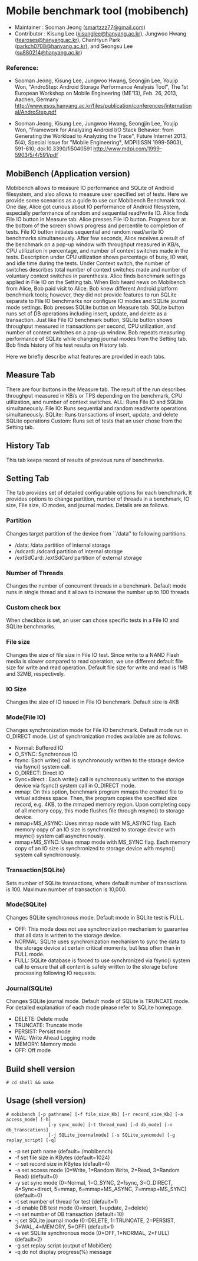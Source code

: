 Mobile benchmark tool (mobibench)
================================

* Maintainer : Sooman Jeong (smartzzz77@gmail.com)
* Contributor : Kisung Lee (kisunglee@hanyang.ac.kr), Jungwoo Hwang (tearoses@hanyang.ac.kr), ChanHyun Park (parkch0708@hanyang.ac.kr), and Seongsu Lee (su880214@hanyang.ac.kr)

### Reference: 
 * Sooman Jeong, Kisung Lee, Jungwoo Hwang, Seongjin Lee, Youjip Won, "AndroStep: Android Storage Performance Analysis Tool", The 1st European Workshop on Mobile Engineering (ME'13), Feb. 26, 2013, Aachen, Germany 
<http://www.esos.hanyang.ac.kr/files/publication/conferences/international/AndroStep.pdf>

 * Sooman Jeong, Kisung Lee, Jungwoo Hwang, Seongjin Lee, Youjip Won, "Framework for Analyzing Android I/O Stack Behavior: from Generating the Workload to Analyzing the Trace", Future Internet 2013, 5(4), Special Issue for "Mobile Engineering², MDPI(ISSN 1999-5903), 591-610; doi:10.3390/fi5040591 
<http://www.mdpi.com/1999-5903/5/4/591/pdf>


MobiBench (Application version)
-----------------------------------
Mobibench allows to measure IO performance and SQLite of Android filesystem, and also allows to measure user specified set of tests. Here we provide some scenarios as a guide to use our Mobibench Benchmark tool. 
One day, Alice got curious about IO performance of Android filesystem, especially performance of random and sequential read/write IO. Alice finds File IO button in Measure tab. Alice presses File IO button. Progress bar at the bottom of the screen shows progress and percentile to completion of tests. File IO button initiates sequential and random read/write IO benchmarks simultaneously. After few seconds, Alice receives a result of the benchmark on a pop-up window with throughput measured in KB/s, CPU utilization in percentage, and number of context switches made in the tests. Description under CPU utilization shows percentage of busy, IO wait, and idle time during the tests. Under Context switch, the number of switches describes total number of context switches made and number of voluntary context switches in parenthesis. Alice finds benchmark settings applied in File IO on the Setting tab. 
When Bob heard news on Mobibench from Alice, Bob paid visit to Alice. Bob knew different Android platform benchmark tools; however, they did not provide features to run SQLite separate to File IO benchmarks nor configure IO modes and SQLite journal mode settings. Bob presses SQLite button on Measure tab. SQLite button runs set of DB operations including insert, update, and delete as a transaction. Just like File IO benchmark button, SQLite button shows throughput measured in transactions per second, CPU utilization, and number of context switches on a pop-up window. Bob repeats measuring performance of SQLite while changing journal modes from the Setting tab. Bob finds history of his test results on History tab. 

Here we briefly describe what features are provided in each tabs.

Measure Tab
-------------
There are four buttons in the Measure tab. The result of the run describes throughput measured in KB/s or TPS depending on the benchmark, CPU utilization, and number of context switches. 
ALL: Runs File IO and SQLite simultaneously.
File IO: Runs sequential and random read/write operations simultaneously. 
SQLite: Runs transactions of insert, update, and delete SQLite operations 
Custom: Runs set of tests that an user chose from the Setting tab.

History Tab
-------------
This tab keeps record of results of previous runs of benchmarks.

Setting Tab
-------------
The tab provides set of detailed configurable options for each benchmark. It provides options to change partition, number of threads in a benchmark, IO size, File size, IO modes, and journal modes. Details are as follows.
### Partition
 Changes target partition of the device from ``/data’’ to following partitions.
 * /data: /data partition of internal storage
 * /sdcard: /sdcard partition of internal storage
 * /extSdCard: /extSdCard partition of external storage
      
### Number of Threads
 Changes the number of concurrent threads in a benchmark. Default mode runs in single thread and it allows to increase the number up to 100 threads
      
### Custom check box
 When checkbox is set, an user can chose specific tests in a File IO and SQLite benchmarks.
      
### File size
 Changes the size of file size in File IO test. Since write to a NAND Flash media is slower compared to read operation, we use different default file size for write and read operation. Default file size for write and read is 1MB and 32MB, respectively. 
      
### IO Size
 Changes the size of IO issued in File IO benchmark. Default size is 4KB
      
### Mode(File IO)
 Changes synchronization mode for File IO benchmark. Default mode run in O_DIRECT mode. List of synchronization modes available are as follows.
  * Normal: Buffered IO
  * O_SYNC: Synchronous IO
  * fsync: Each write() call is synchronously written to the storage device via fsync() system call.
  * O_DIRECT: Direct IO
  * Sync+direct : Each write() call is synchronously written to the storage device via fsync() system call in O_DIRECT mode.
  * mmap: On this option, benchmark program mmaps the created file to virtual address space. Then, the program copies the specified size record, e.g. 4KB, to the mmaped memory region. Upon completing copy of all memory copy, this mode flushes file through msync() to storage device.
  * mmap+MS_ASYNC: Uses mmap mode with MS_ASYNC flag. Each memory copy of an IO size is synchronized to storage device with msync() system call asynchronously. 
  * mmap+MS_SYNC: Uses mmap mode with MS_SYNC flag. Each memory copy of an IO size is synchronized to storage device with msync() system call synchronously. 
                  
### Transaction(SQLite)
 Sets number of SQLite transactions, where default number of transactions is 100. Maximum number of transaction is 10,000. 
                  
### Mode(SQLite)
 Changes SQLite synchronous mode. Default mode in SQLite test is FULL.
  * OFF: This mode does not use synchronization mechanism to guarantee that all data is written to the storage device.
  * NORMAL: SQLite uses synchronization mechanism to sync the data to the storage device at certain critical moments, but less often than in FULL mode.
  * FULL: SQLite database is forced to use synchronized via fsync() system call to ensure that all content is safely written to the storage before processing following IO requests.
                          
### Journal(SQLite)
 Changes SQLite journal mode. Default mode of SQLite is TRUNCATE mode. For detailed explanation of each mode please refer to SQLite homepage.
  * DELETE: Delete mode
  * TRUNCATE: Truncate mode
  * PERSIST: Persist mode
  * WAL: Write Ahead Logging mode
  * MEMORY: Memory mode
  * OFF: Off mode
                                      
                                      

Build shell version
--------------------
    # cd shell && make


Usage (shell version)
----------------------
	# mobibench [-p pathname] [-f file_size_Kb] [-r record_size_Kb] [-a access_mode] [-h]
                    [-y sync_mode] [-t thread_num] [-d db_mode] [-n db_transcations]
                    [-j SQLite_journalmode] [-s SQLite_syncmode] [-g replay_script] [-q]
                                     
                                     
* -p  set path name (default=./mobibench)
* -f  set file size in KBytes (default=1024)
* -r  set record size in KBytes (default=4)
* -a  set access mode (0=Write, 1=Random Write, 2=Read, 3=Random Read) (default=0)
* -y  set sync mode (0=Normal, 1=O_SYNC, 2=fsync, 3=O_DIRECT, 4=Sync+direct,
                     5=mmap, 6=mmap+MS_ASYNC, 7=mmap+MS_SYNC) (default=0)
* -t  set number of thread for test (default=1)
* -d  enable DB test mode (0=insert, 1=update, 2=delete)
* -n  set number of DB transaction (default=10)
* -j  set SQLite journal mode (0=DELETE, 1=TRUNCATE, 2=PERSIST, 3=WAL, 4=MEMORY, 
                               5=OFF) (default=1)
* -s  set SQLite synchronous mode (0=OFF, 1=NORMAL, 2=FULL) (default=2)
* -g  set replay script (output of MobiGen)
* -q  do not display progress(%) message                                                           			

